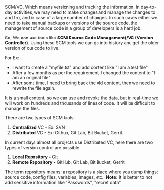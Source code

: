 SCM/VC, Which means versioning and tracking the information. In day-to-day activities, we may need to make changes and manage the changes to and fro, and in case of a large number of changes.
In such cases either we need to take manual backups or versions of the source code, the management of source code in a group of developers is a hard job.

So, We can use tools like **SCM(Source Code Management)/VC (Version Controller)**. Using these SCM tools we can go into history and get the older version of our code to live.

For Ex:
  - I want to create a "myfile.txt" and add content like "I am a test file"
  - After a few months as per the requirement, I changed the content to "I am an original file"
  - After some time, I need to bring back the old content, then we need to rewrite the file again.

It is a small content, so we can use and revoke the data, but in real-time we will work on hundreds and thousands of lines of code. It will be difficult to manage the files.

There are two types of SCM tools:
  1. **Centralized** VC - Ex: SVN
  2. **Distributed** VC - Ex: Github, Git Lab, Bit Bucket, Gerrit.

In current days almost all projects use Distributed VC, here there are two types of version control are possible.
  1. **Local Repository -** Git
  2. **Remote Repository -** GitHub, Git Lab, Bit Bucket, Gerrit

The term repository means: a repository is a place where you dump things; source code, config files, variables, images, etc..
**Note:** It is better to not add sensitive information like "Passwords", "secret data"

